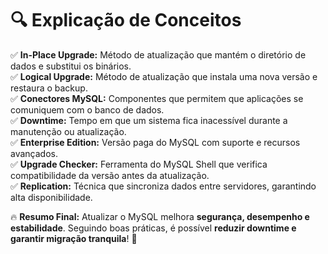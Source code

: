 # 🔍 **Explicação de Conceitos**

✅ **In-Place Upgrade:** Método de atualização que mantém o diretório de dados e substitui os binários.  
✅ **Logical Upgrade:** Método de atualização que instala uma nova versão e restaura o backup.  
✅ **Conectores MySQL:** Componentes que permitem que aplicações se comuniquem com o banco de dados.  
✅ **Downtime:** Tempo em que um sistema fica inacessível durante a manutenção ou atualização.  
✅ **Enterprise Edition:** Versão paga do MySQL com suporte e recursos avançados.  
✅ **Upgrade Checker:** Ferramenta do MySQL Shell que verifica compatibilidade da versão antes da atualização.  
✅ **Replication:** Técnica que sincroniza dados entre servidores, garantindo alta disponibilidade.  

🔥 **Resumo Final:** Atualizar o MySQL melhora **segurança, desempenho e estabilidade**. Seguindo boas práticas, é possível **reduzir downtime e garantir migração tranquila**! 🚀